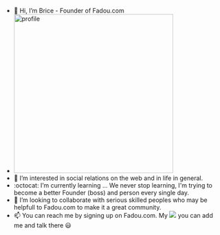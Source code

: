 
- 👋 Hi, I’m Brice - Founder of Fadou.com
- <img width="370" alt="profile" src="https://user-images.githubusercontent.com/40794177/158017492-3e57f5cd-3d91-49e2-a375-2fd1842846db.png">
- 👻 I’m interested in social relations on the web and in life in general.
- :octocat: I’m currently learning ... We never stop learning, I'm trying to become a better Founder (boss) and person every single day.
- 💞️ I’m looking to collaborate with serious skilled peoples who may be helpfull to Fadou.com to make it a great community.
- 📫 You can reach me by signing up on Fadou.com. My <img src=https://img.shields.io/badge/fadou%20user%20id%20is-%22brice%22-blue/> you can add me and talk there 😃



<!---
fadoucom/fadoucom is a ✨ special ✨ repository because its `README.md` (this file) appears on your GitHub profile.
You can click the Preview link to take a look at your changes.
--->
